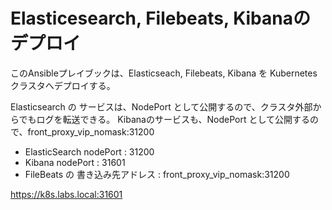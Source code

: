 # Elasticesearch, Filebeats, Kibanaのデプロイ

このAnsibleプレイブックは、Elasticseach, Filebeats, Kibana を Kubernetesクラスタへデプロイする。

Elasticsearch の サービスは、NodePort として公開するので、クラスタ外部からでもログを転送できる。
Kibanaのサービスも、NodePort として公開するので、front_proxy_vip_nomask:31200 


* ElasticSearch nodePort : 31200
* Kibana nodePort : 31601
* FileBeats の 書き込み先アドレス : front_proxy_vip_nomask:31200


https://k8s.labs.local:31601


